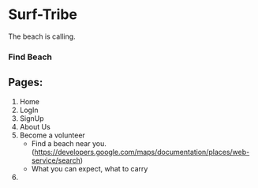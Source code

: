 # Surf-Tribe
The beach is calling.
### Find Beach


## Pages:
1.  Home
2.  LogIn
3.  SignUp
4.  About Us
5.  Become a volunteer
      * Find a beach near you. (https://developers.google.com/maps/documentation/places/web-service/search)
      * What you can expect, what to carry  
6.  
